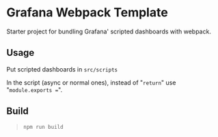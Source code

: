 # Grafana Webpack Template

Starter project for bundling Grafana' scripted dashboards with webpack.

## Usage

Put scripted dashboards in `src/scripts`

In the script (async or normal ones), instead of "`return`" use "`module.exports =`".

## Build

> `npm run build`
